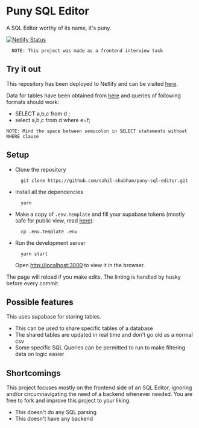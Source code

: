# Puny SQL Editor

A SQL Editor worthy of its name, it's puny.

[![Netlify Status](https://api.netlify.com/api/v1/badges/c807a36f-535d-41db-b1b3-36d67a070b66/deploy-status)](https://app.netlify.com/sites/puny-sql-editor/deploys)

```
  NOTE: This project was made as a frontend interview task
```
## Try it out
This repository has been deployed to Netlify and can be visited [here](https://puny-sql-editor.netlify.app/). 

Data for tables have been obtained from [here](https://github.com/graphql-compose/graphql-compose-examples/tree/master/examples/northwind/data/csv) and queries of following formats should work: 

- SELECT a,b,c from d ; 
- select a,b,c from d where e=f;

```
NOTE: Mind the space between semicolon in SELECT statements without WHERE clause
```

## Setup

- Clone the repository

  ```
    git clone https://github.com/sahil-shubham/puny-sql-editor.git
  ```

- Install all the dependencies

  ```
    yarn
  ```

- Make a copy of `.env.template` and fill your supabase tokens (mostly safe for public view, read [here](https://supabase.io/docs/guides/api#api-url-and-keys)):

  ```
    cp .env.template .env
  ```

- Run the development server

  ```
    yarn start
  ```

  Open [http://localhost:3000](http://localhost:3000) to view it in the browser.

The page will reload if you make edits. The linting is handled by husky before every commit.

## Possible features

This uses supabase for storing tables. 

- This can be used to share specific tables of a database
- The shared tables are updated in real time and don't go old as a normal csv
- Some specific SQL Queries can be permitted to run to make filtering data on logic easier

## Shortcomings

This project focuses mostly on the frontend side of an SQL Editor, ignoring and/or circumnavigating the need of a backend whenever needed.
You are free to fork and improve this project to your liking.

- This doesn't do any SQL parsing
- This doesn't have any backend
